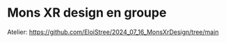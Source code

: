 # Mons XR design en groupe

Atelier: https://github.com/EloiStree/2024_07_16_MonsXrDesign/tree/main
